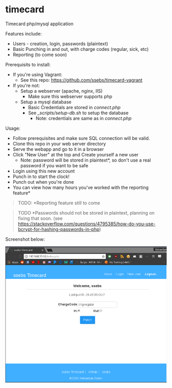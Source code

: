 # timecard

Timecard php/mysql application

Features include:

- Users - creation, login, passwords (plaintext)
- Basic Punching in and out, with charge codes (regular, sick, etc)
- Reporting (to come soon)

Prerequisits to install:

- If you're using Vagrant:
    - See this repo: https://github.com/ssebs/timecard-vagrant
- If you're not:
    - Setup a webserver (apache, nginx, IIS)
        - Make sure this webserver supports php
    - Setup a mysql database 
        - Basic Credentials are stored in *connect.php*
        - See *_scripts/setup-db.sh* to setup the database
            - Note: credentials are same as in *connect.php*

Usage:

- Follow prerequisites and make sure SQL connection will be valid.
- Clone this repo in your web server directory
- Serve the webapp and go to it in a browser
- Click "New User" at the top and Create yourself a new user
    - Note: password will be stored in plaintext\*, so don't use a real password if you want to be safe
- Login using this new account
- Punch in to start the clock!
- Punch out when you're done
- You can view how many hours you've worked with the reporting feature\*


> TODO: \*Reporting feature still to come

> TODO \*Passwords should not be stored in plaintext, planning on fixing that soon. (see https://stackoverflow.com/questions/4795385/how-do-you-use-bcrypt-for-hashing-passwords-in-php)

Screenshot below:

![Screenshot](screenshot.png)
